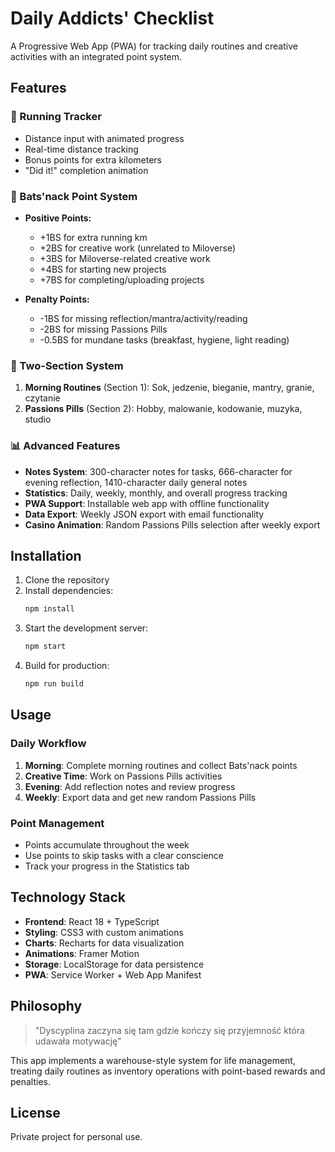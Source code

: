 # Daily Addicts' Checklist

A Progressive Web App (PWA) for tracking daily routines and creative activities with an integrated point system.

## Features

### 🏃 Running Tracker
- Distance input with animated progress
- Real-time distance tracking
- Bonus points for extra kilometers
- "Did it!" completion animation

### 💊 Bats'nack Point System
- **Positive Points:**
  - +1BS for extra running km
  - +2BS for creative work (unrelated to Miloverse)
  - +3BS for Miloverse-related creative work
  - +4BS for starting new projects
  - +7BS for completing/uploading projects

- **Penalty Points:**
  - -1BS for missing reflection/mantra/activity/reading
  - -2BS for missing Passions Pills
  - -0.5BS for mundane tasks (breakfast, hygiene, light reading)

### 📝 Two-Section System
1. **Morning Routines** (Section 1): Sok, jedzenie, bieganie, mantry, granie, czytanie
2. **Passions Pills** (Section 2): Hobby, malowanie, kodowanie, muzyka, studio

### 📊 Advanced Features
- **Notes System**: 300-character notes for tasks, 666-character for evening reflection, 1410-character daily general notes
- **Statistics**: Daily, weekly, monthly, and overall progress tracking
- **PWA Support**: Installable web app with offline functionality
- **Data Export**: Weekly JSON export with email functionality
- **Casino Animation**: Random Passions Pills selection after weekly export

## Installation

1. Clone the repository
2. Install dependencies:
   ```bash
   npm install
   ```
3. Start the development server:
   ```bash
   npm start
   ```
4. Build for production:
   ```bash
   npm run build
   ```

## Usage

### Daily Workflow
1. **Morning**: Complete morning routines and collect Bats'nack points
2. **Creative Time**: Work on Passions Pills activities
3. **Evening**: Add reflection notes and review progress
4. **Weekly**: Export data and get new random Passions Pills

### Point Management
- Points accumulate throughout the week
- Use points to skip tasks with a clear conscience
- Track your progress in the Statistics tab

## Technology Stack

- **Frontend**: React 18 + TypeScript
- **Styling**: CSS3 with custom animations
- **Charts**: Recharts for data visualization
- **Animations**: Framer Motion
- **Storage**: LocalStorage for data persistence
- **PWA**: Service Worker + Web App Manifest

## Philosophy

> "Dyscyplina zaczyna się tam gdzie kończy się przyjemność która udawała motywację"

This app implements a warehouse-style system for life management, treating daily routines as inventory operations with point-based rewards and penalties.

## License

Private project for personal use.
